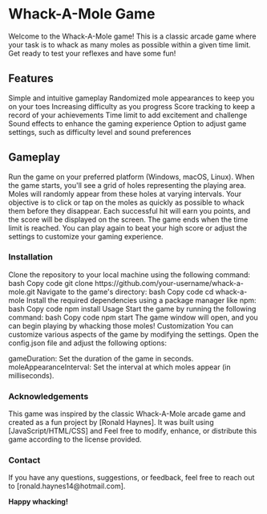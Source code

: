 <h1>Whack-A-Mole Game</h1>
Welcome to the Whack-A-Mole game! This is a classic arcade game where your task is to whack as many moles as possible within a given time limit. Get ready to test your reflexes and have some fun!

<h2>Features</h2>
Simple and intuitive gameplay
Randomized mole appearances to keep you on your toes
Increasing difficulty as you progress
Score tracking to keep a record of your achievements
Time limit to add excitement and challenge
Sound effects to enhance the gaming experience
Option to adjust game settings, such as difficulty level and sound preferences
<h2>Gameplay</h2>
Run the game on your preferred platform (Windows, macOS, Linux).
When the game starts, you'll see a grid of holes representing the playing area.
Moles will randomly appear from these holes at varying intervals.
Your objective is to click or tap on the moles as quickly as possible to whack them before they disappear.
Each successful hit will earn you points, and the score will be displayed on the screen.
The game ends when the time limit is reached.
You can play again to beat your high score or adjust the settings to customize your gaming experience.
<h3>Installation</h3>
Clone the repository to your local machine using the following command:
bash
Copy code
git clone https://github.com/your-username/whack-a-mole.git
Navigate to the game's directory:
bash
Copy code
cd whack-a-mole
Install the required dependencies using a package manager like npm:
bash
Copy code
npm install
Usage
Start the game by running the following command:
bash
Copy code
npm start
The game window will open, and you can begin playing by whacking those moles!
Customization
You can customize various aspects of the game by modifying the settings. Open the config.json file and adjust the following options:

gameDuration: Set the duration of the game in seconds.
moleAppearanceInterval: Set the interval at which moles appear (in milliseconds).
<h3>Acknowledgements</h3>
This game was inspired by the classic Whack-A-Mole arcade game and created as a fun project by [Ronald Haynes]. It was built using [JavaScript/HTML/CSS] and Feel free to modify, enhance, or distribute this game according to the license provided.

<h3>Contact</h3>
If you have any questions, suggestions, or feedback, feel free to reach out to [ronald.haynes14@hotmail.com].

<strong>Happy whacking!</strong>
